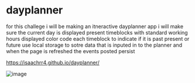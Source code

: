 # dayplanner
for this challege i will be making an itneractive dayplanner app
i will make sure the current day is displayed
present timeblocks with standard working hours displayed
color code each timeblock to indicate if it is past present or future
use local storage to sotre data that is inputed in to the planner
and when the page is refreshed the events posted persist

https://isaachrr4.github.io/dayplanner/

![image](https://user-images.githubusercontent.com/80857536/120373056-e75f1680-c2e5-11eb-9573-a05532dcaf74.png)
